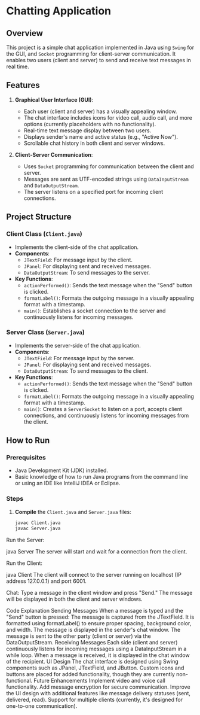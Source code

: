 # Chatting Application

## Overview

This project is a simple chat application implemented in Java using `Swing` for the GUI, and `Socket` programming for client-server communication. It enables two users (client and server) to send and receive text messages in real time.

## Features

1. **Graphical User Interface (GUI)**:
   - Each user (client and server) has a visually appealing window.
   - The chat interface includes icons for video call, audio call, and more options (currently placeholders with no functionality).
   - Real-time text message display between two users.
   - Displays sender's name and active status (e.g., "Active Now").
   - Scrollable chat history in both client and server windows.

2. **Client-Server Communication**:
   - Uses `Socket` programming for communication between the client and server.
   - Messages are sent as UTF-encoded strings using `DataInputStream` and `DataOutputStream`.
   - The server listens on a specified port for incoming client connections.

## Project Structure

### Client Class (`Client.java`)

- Implements the client-side of the chat application.
- **Components**:
  - `JTextField`: For message input by the client.
  - `JPanel`: For displaying sent and received messages.
  - `DataOutputStream`: To send messages to the server.
- **Key Functions**:
  - `actionPerformed()`: Sends the text message when the "Send" button is clicked.
  - `formatLabel()`: Formats the outgoing message in a visually appealing format with a timestamp.
  - `main()`: Establishes a socket connection to the server and continuously listens for incoming messages.

### Server Class (`Server.java`)

- Implements the server-side of the chat application.
- **Components**:
  - `JTextField`: For message input by the server.
  - `JPanel`: For displaying sent and received messages.
  - `DataOutputStream`: To send messages to the client.
- **Key Functions**:
  - `actionPerformed()`: Sends the text message when the "Send" button is clicked.
  - `formatLabel()`: Formats the outgoing message in a visually appealing format with a timestamp.
  - `main()`: Creates a `ServerSocket` to listen on a port, accepts client connections, and continuously listens for incoming messages from the client.

## How to Run

### Prerequisites

- Java Development Kit (JDK) installed.
- Basic knowledge of how to run Java programs from the command line or using an IDE like IntelliJ IDEA or Eclipse.

### Steps

1. **Compile** the `Client.java` and `Server.java` files:
   ```bash
   javac Client.java
   javac Server.java

Run the Server:

java Server
The server will start and wait for a connection from the client.

Run the Client:

java Client
The client will connect to the server running on localhost (IP address 127.0.0.1) and port 6001.

Chat: Type a message in the client window and press "Send." The message will be displayed in both the client and server windows.

Code Explanation
Sending Messages
When a message is typed and the "Send" button is pressed:
The message is captured from the JTextField.
It is formatted using formatLabel() to ensure proper spacing, background color, and width.
The message is displayed in the sender's chat window.
The message is sent to the other party (client or server) via the DataOutputStream.
Receiving Messages
Each side (client and server) continuously listens for incoming messages using a DataInputStream in a while loop.
When a message is received, it is displayed in the chat window of the recipient.
UI Design
The chat interface is designed using Swing components such as JPanel, JTextField, and JButton.
Custom icons and buttons are placed for added functionality, though they are currently non-functional.
Future Enhancements
Implement video and voice call functionality.
Add message encryption for secure communication.
Improve the UI design with additional features like message delivery statuses (sent, delivered, read).
Support for multiple clients (currently, it's designed for one-to-one communication).
